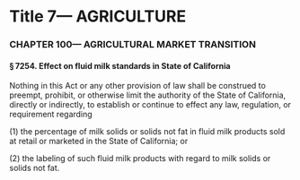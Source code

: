 
# Title 7— AGRICULTURE
### CHAPTER 100— AGRICULTURAL MARKET TRANSITION
#### § 7254. Effect on fluid milk standards in State of California

Nothing in this Act or any other provision of law shall be construed to preempt, prohibit, or otherwise limit the authority of the State of California, directly or indirectly, to establish or continue to effect any law, regulation, or requirement regarding

(1) the percentage of milk solids or solids not fat in fluid milk products sold at retail or marketed in the State of California; or

(2) the labeling of such fluid milk products with regard to milk solids or solids not fat.
